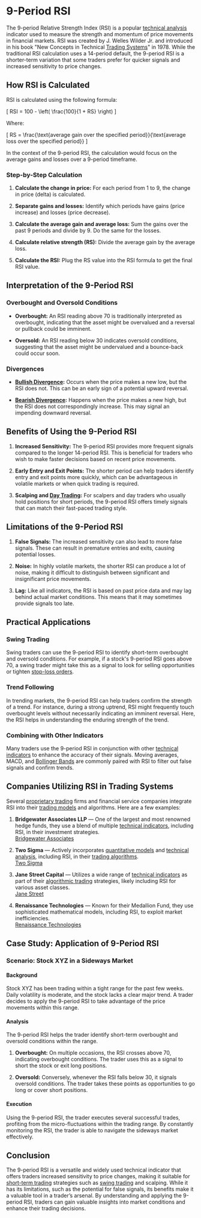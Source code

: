 # 9-Period RSI

The 9-period Relative Strength Index (RSI) is a popular [technical analysis](../t/technical_analysis.md) indicator used to measure the strength and momentum of price movements in financial markets. RSI was created by J. Welles Wilder Jr. and introduced in his book "New Concepts in Technical [Trading Systems](../t/trading_systems.md)" in 1978. While the traditional RSI calculation uses a 14-period default, the 9-period RSI is a shorter-term variation that some traders prefer for quicker signals and increased sensitivity to price changes.

## How RSI is Calculated

RSI is calculated using the following formula:

\[ RSI = 100 - \left( \frac{100}{1 + RS} \right) \]

Where:

\[ RS = \frac{\text{average gain over the specified period}}{\text{average loss over the specified period}} \]

In the context of the 9-period RSI, the calculation would focus on the average gains and losses over a 9-period timeframe.

### Step-by-Step Calculation

1. **Calculate the change in price:** For each period from 1 to 9, the change in price (delta) is calculated.
   
2. **Separate gains and losses:** Identify which periods have gains (price increase) and losses (price decrease).
   
3. **Calculate the average gain and average loss:** Sum the gains over the past 9 periods and divide by 9. Do the same for the losses.
   
4. **Calculate relative strength (RS):** Divide the average gain by the average loss.
   
5. **Calculate the RSI:** Plug the RS value into the RSI formula to get the final RSI value.
   
## Interpretation of the 9-Period RSI

### Overbought and Oversold Conditions

- **Overbought:** An RSI reading above 70 is traditionally interpreted as overbought, indicating that the asset might be overvalued and a reversal or pullback could be imminent.
  
- **Oversold:** An RSI reading below 30 indicates oversold conditions, suggesting that the asset might be undervalued and a bounce-back could occur soon.

### Divergences

- **[Bullish Divergence](../b/bullish_divergence.md):** Occurs when the price makes a new low, but the RSI does not. This can be an early sign of a potential upward reversal.
  
- **[Bearish Divergence](../b/bearish_divergence.md):** Happens when the price makes a new high, but the RSI does not correspondingly increase. This may signal an impending downward reversal.

## Benefits of Using the 9-Period RSI

1. **Increased Sensitivity:** The 9-period RSI provides more frequent signals compared to the longer 14-period RSI. This is beneficial for traders who wish to make faster decisions based on recent price movements.
   
2. **Early Entry and Exit Points:** The shorter period can help traders identify entry and exit points more quickly, which can be advantageous in volatile markets or when quick trading is required.
   
3. **Scalping and [Day Trading](../d/day_trading.md):** For scalpers and day traders who usually hold positions for short periods, the 9-period RSI offers timely signals that can match their fast-paced trading style.

## Limitations of the 9-Period RSI

1. **False Signals:** The increased sensitivity can also lead to more false signals. These can result in premature entries and exits, causing potential losses.
   
2. **Noise:** In highly volatile markets, the shorter RSI can produce a lot of noise, making it difficult to distinguish between significant and insignificant price movements.
   
3. **Lag:** Like all indicators, the RSI is based on past price data and may lag behind actual market conditions. This means that it may sometimes provide signals too late.

## Practical Applications

### Swing Trading

Swing traders can use the 9-period RSI to identify short-term overbought and oversold conditions. For example, if a stock's 9-period RSI goes above 70, a swing trader might take this as a signal to look for selling opportunities or tighten [stop-loss orders](../s/stop-loss_orders.md).

### Trend Following

In trending markets, the 9-period RSI can help traders confirm the strength of a trend. For instance, during a strong uptrend, RSI might frequently touch overbought levels without necessarily indicating an imminent reversal. Here, the RSI helps in understanding the enduring strength of the trend.

### Combining with Other Indicators

Many traders use the 9-period RSI in conjunction with other [technical indicators](../t/technical_indicators.md) to enhance the accuracy of their signals. Moving averages, MACD, and [Bollinger Bands](../b/bollinger_bands.md) are commonly paired with RSI to filter out false signals and confirm trends.

## Companies Utilizing RSI in Trading Systems

Several [proprietary trading](../p/proprietary_trading.md) firms and financial service companies integrate RSI into their [trading models](../t/trading_models.md) and algorithms. Here are a few examples:

1. **Bridgewater Associates LLP** — One of the largest and most renowned hedge funds, they use a blend of multiple [technical indicators](../t/technical_indicators.md), including RSI, in their investment strategies.  
   [Bridgewater Associates](https://www.bridgewater.com/)
   
2. **Two Sigma** — Actively incorporates [quantitative models](../q/quantitative_models.md) and [technical analysis](../t/technical_analysis.md), including RSI, in their [trading algorithms](../t/trading_algorithms.md).  
   [Two Sigma](https://www.twosigma.com/)
   
3. **Jane Street Capital** — Utilizes a wide range of [technical indicators](../t/technical_indicators.md) as part of their [algorithmic trading](../a/algorithmic_trading.md) strategies, likely including RSI for various asset classes.  
   [Jane Street](https://www.janestreet.com/)
   
4. **Renaissance Technologies** — Known for their Medallion Fund, they use sophisticated mathematical models, including RSI, to exploit market inefficiencies.  
   [Renaissance Technologies](https://www.rentec.com/)

## Case Study: Application of 9-Period RSI

### Scenario: Stock XYZ in a Sideways Market

#### Background
Stock XYZ has been trading within a tight range for the past few weeks. Daily volatility is moderate, and the stock lacks a clear major trend. A trader decides to apply the 9-period RSI to take advantage of the price movements within this range.

#### Analysis
The 9-period RSI helps the trader identify short-term overbought and oversold conditions within the range. 

1. **Overbought:** On multiple occasions, the RSI crosses above 70, indicating overbought conditions. The trader uses this as a signal to short the stock or exit long positions.
   
2. **Oversold:** Conversely, whenever the RSI falls below 30, it signals oversold conditions. The trader takes these points as opportunities to go long or cover short positions.

#### Execution
Using the 9-period RSI, the trader executes several successful trades, profiting from the micro-fluctuations within the trading range. By constantly monitoring the RSI, the trader is able to navigate the sideways market effectively.

## Conclusion

The 9-period RSI is a versatile and widely used technical indicator that offers traders increased sensitivity to price changes, making it suitable for [short-term trading](../s/short-term_trading.md) strategies such as [swing trading](../s/swing_trading.md) and scalping. While it has its limitations, such as the potential for false signals, its benefits make it a valuable tool in a trader’s arsenal. By understanding and applying the 9-period RSI, traders can gain valuable insights into market conditions and enhance their trading decisions.